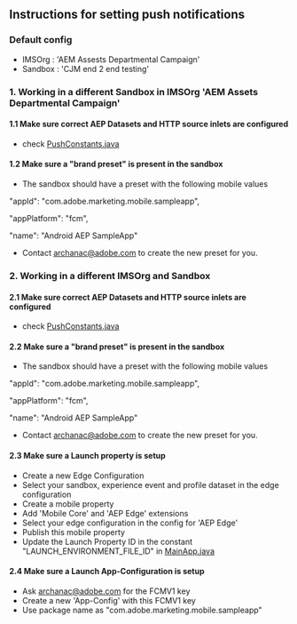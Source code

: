 ## Instructions for setting push notifications 

### Default config

- IMSOrg : 'AEM Assests Departmental Campaign'
- Sandbox : 'CJM end 2 end testing'


### 1. Working in a different Sandbox in IMSOrg 'AEM Assets Departmental Campaign'

#### 1.1 Make sure correct AEP Datasets and HTTP source inlets are configured 

- check [PushConstants.java](./Sample-App/app/src/main/java/com/adobe/marketing/mobile/sampleapp/PushConstants.java)


#### 1.2 Make sure a "brand preset" is present in the sandbox

- The sandbox should have a preset with the following mobile values

"appId": "com.adobe.marketing.mobile.sampleapp",

"appPlatform": "fcm",

"name": "Android AEP SampleApp"

- Contact archanac@adobe.com to create the new preset for you.

### 2. Working in a different IMSOrg and Sandbox 

#### 2.1 Make sure correct AEP Datasets and HTTP source inlets are configured 

- check [PushConstants.java](./Sample-App/app/src/main/java/com/adobe/marketing/mobile/sampleapp/PushConstants.java)


#### 2.2 Make sure a "brand preset" is present in the sandbox

- The sandbox should have a preset with the following mobile values

"appId": "com.adobe.marketing.mobile.sampleapp",

"appPlatform": "fcm",

"name": "Android AEP SampleApp"

- Contact archanac@adobe.com to create the new preset for you.

#### 2.3 Make sure a Launch property is setup

- Create a new Edge Configuration
- Select your sandbox, experience event and profile dataset in the edge configuration
- Create a mobile property
- Add 'Mobile Core' and 'AEP Edge' extensions
- Select your edge configuration in the config for 'AEP Edge'
- Publish this mobile property
- Update the Launch Property ID in the constant "LAUNCH_ENVIRONMENT_FILE_ID" in [MainApp.java](./Sample-App/app/src/main/java/com/adobe/marketing/mobile/sampleapp/MainApp.java)


#### 2.4 Make sure a Launch App-Configuration is setup

- Ask archanac@adobe.com for the FCMV1 key
- Create a new 'App-Config' with this FCMV1 key
- Use package name as "com.adobe.marketing.mobile.sampleapp"
